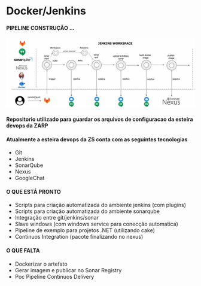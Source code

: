 # Docker/Jenkins

#### PIPELINE CONSTRUÇÃO ...

![alt text](images/jenkins_pipeline.png "pipeline desenvolvido até o momento.")

#### Repositorio utilizado para guardar os arquivos de configuracao da esteira devops da ZARP

#### Atualmente a esteira devops da ZS conta com as seguintes tecnologias

- Git
- Jenkins
- SonarQube
- Nexus
- GoogleChat


#### O QUE ESTÁ PRONTO

- Scripts para criação automatizada do ambiente jenkins (com plugins)
- Scripts para criação automatizada do ambiente sonarqube
- Integração entre git/jenkins/sonar
- Slave windows (com windows service para conecção automatica)
- Pipeline de exemplo para projetos .NET (utilizando cake)
- Continuos Integration (pacote finalizando no nexus)

#### O QUE FALTA

- Dockerizar o artefato
- Gerar imagem e publicar no Sonar Registry
- Poc Pipeline Continuos Delivery

